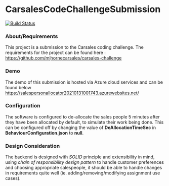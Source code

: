 # CarsalesCodeChallengeSubmission
[![Build Status](https://travis-ci.com/pete-eams/CarsalesCodeChallengeSubmission.svg?branch=master)](https://travis-ci.com/pete-eams/CarsalesCodeChallengeSubmission)

### About/Requirements

This project is a submission to the Carsales coding challenge.
The requirements for the project can be found here : https://github.com/mjhornecarsales/carsales-challenge

### Demo

The demo of this submission is hosted via Azure cloud services and can be found below
https://salespersonallocator20210131001743.azurewebsites.net/

### Configuration

The software is configured to de-allocate the sales people 5 minutes after they have been allocated by default, to simulate their work being done. This can be configured off by changing the value of **DeAllocationTimeSec** in **BehaviourConfiguration.json** to **null**.

### Design Consideration

The backend is designed with *SOLID* principle and extensibility in mind, using *chain of responsibility design pattern* to handle customer preferences and choosing appropriate salespeople, it should be able to handle changes in requirements quite well (ie. adding/removing/modifying assignment use cases). 
